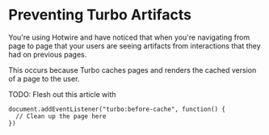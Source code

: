 # Preventing Turbo Artifacts

You're using Hotwire and have noticed that when you're navigating from page to page that your users are seeing artifacts from interactions that they had on previous pages.

This occurs because Turbo caches pages and renders the cached version of a page to the user.

TODO: Flesh out this article with

```
document.addEventListener("turbo:before-cache", function() {
  // Clean up the page here
})
```
